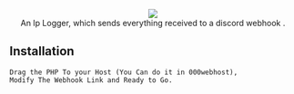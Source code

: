 <p align=center>

  <img src="https://encrypted-tbn0.gstatic.com/images?q=tbn:ANd9GcTAuFDirSTdDU72qlU5Oj8ZFcb0ftrp3Uh7tA&usqp=CAU"/>

  <br>
  <span>An Ip Logger, which sends everything received to a discord webhook .</span>
  <br>


## Installation

```console
Drag the PHP To your Host (You Can do it in 000webhost), 
Modify The Webhook Link and Ready to Go.

```
